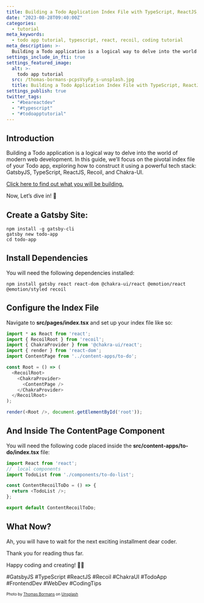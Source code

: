 ```yaml
---
title: Building a Todo Application Index File with TypeScript, ReactJS, Recoil, and Chakra-UI
date: "2023-08-28T09:40:00Z"
categories:
  - tutorial
meta_keywords:
  - todo app tutorial, typescript, react, recoil, coding tutorial
meta_description: >-
  Building a Todo application is a logical way to delve into the world of modern web development. In this guide, we’ll focus on the pivotal index file of your Todo app, exploring how to construct it using a powerful tech stack: GatsbyJS, TypeScript, ReactJS, Recoil, and Chakra-UI. Let’s dive in! 🚀
settings_include_in_fti: true
settings_featured_image:
  alt: >-
    todo app tutorial
  src: /thomas-bormans-pcpsVsyFp_s-unsplash.jpg
  title: Building a Todo Application Index File with TypeScript, ReactJS, Recoil, and Chakra-UI
settings_publish: true
twitter_tags:
  - "#beareactdev"
  - "#typescript"
  - "#todoapptutorial"
---
```


## Introduction

Building a Todo application is a logical way to delve into the world of modern web development. In this guide, we’ll focus on the pivotal index file of your Todo app, exploring how to construct it using a powerful tech stack: GatsbyJS, TypeScript, ReactJS, Recoil, and Chakra-UI.

<a href="https://beareact.dev/apps/to-do/" target="_blank">Click here to find out what you will be building.</a>

Now, Let’s dive in! 🚀

## Create a Gatsby Site:

```arduino
npm install -g gatsby-cli
gatsby new todo-app
cd todo-app
```

## Install Dependencies

You will need the following dependencies installed:

```arduino
npm install gatsby react react-dom @chakra-ui/react @emotion/react @emotion/styled recoil
```

## Configure the Index File

Navigate to **src/pages/index.tsx** and set up your index file like so:

```typescript
import * as React from 'react';
import { RecoilRoot } from 'recoil';
import { ChakraProvider } from '@chakra-ui/react';
import { render } from 'react-dom';
import ContentPage from '../content-apps/to-do';

const Root = () => (
  <RecoilRoot>
    <ChakraProvider>
      <ContentPage />
    </ChakraProvider>
  </RecoilRoot>
);

render(<Root />, document.getElementById('root'));
```

## And Inside The ContentPage Component

You will need the following code placed inside the **src/content-apps/to-do/index.tsx** file:

```typescript
import React from 'react';
//  local components
import TodoList from './components/to-do-list';

const ContentRecoilToDo = () => {
  return <TodoList />;
};

export default ContentRecoilToDo;
```

## What Now?

Ah, you will have to wait for the next exciting installment dear coder.

Thank you for reading thus far.

Happy coding and creating! 🌟🎉

\#GatsbyJS #TypeScript #ReactJS #Recoil #ChakraUI #TodoApp #FrontendDev #WebDev #CodingTips

<p/>

<span style="font-size:10px">
Photo by <a href="https://unsplash.com/@thomasbormans?utm_source=unsplash&utm_medium=referral&utm_content=creditCopyText">Thomas Bormans</a> on <a href="https://unsplash.com/photos/pcpsVsyFp_s?utm_source=unsplash&utm_medium=referral&utm_content=creditCopyText">Unsplash</a>
</span>
